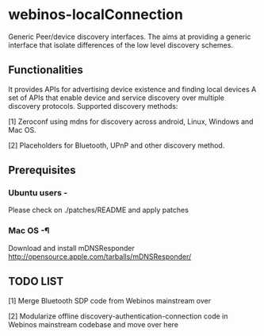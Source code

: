 # webinos-localConnection

Generic Peer/device discovery interfaces.  The aims at providing a generic interface that isolate differences of 
the low level discovery schemes. 

## Functionalities

It provides APIs for advertising device existence and finding local devices A set of APIs that enable device and service discovery over multiple discovery protocols. Supported discovery methods:

[1] Zeroconf using mdns for discovery across android, Linux, Windows and Mac OS.

[2] Placeholders for Bluetooth, UPnP and other discovery method.


## Prerequisites

### Ubuntu users -
Please check on ./patches/README and apply patches

### Mac OS -¶

Download and install mDNSResponder
http://opensource.apple.com/tarballs/mDNSResponder/

## TODO LIST

[1] Merge Bluetooth SDP code from Webinos mainstream over

[2] Modularize offline discovery-authentication-connection code in Webinos mainstream codebase and move over here
